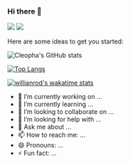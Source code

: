 ### Hi there 👋

<!--
**Cleopha/Cleopha** is a ✨ _special_ ✨ repository because its `README.md` (this file) appears on your GitHub profile.-->

<code><img src="https://img.shields.io/badge/🌐%20%20country-France%20🇫🇷-blue"/></code>
<code><img src="https://visitor-badge.glitch.me/badge?page_id=Cleopha&style=flat-square"/></code>

Here are some ideas to get you started:

![Cleopha's GitHub stats](https://github-readme-stats.vercel.app/api?username=Cleopha&theme=midnight-purple&show_icons=true)

[![Top Langs](https://github-readme-stats.vercel.app/api/top-langs/?username=Cleopha&layout=compact)](https://github.com/Cleopha/github-readme-stats)

[![willianrod's wakatime stats](https://github-readme-stats.vercel.app/api/wakatime?username=Cleopha)](https://github.com/Cleopha/github-readme-stats)

- 🔭 I’m currently working on ...
- 🌱 I’m currently learning ...
- 👯 I’m looking to collaborate on ...
- 🤔 I’m looking for help with ...
- 💬 Ask me about ...
- 📫 How to reach me: ...
- 😄 Pronouns: ...
- ⚡ Fun fact: ...
